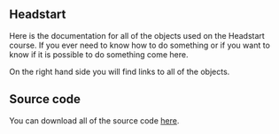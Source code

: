 
Headstart
---------

Here is the documentation for all of the objects used on the Headstart course. If you ever need to know how to do something or if you want to know if it is possible to do something come here.

On the right hand side you will find links to all of the objects.

Source code
-----------
You can download all of the source code [here](./headstart.zip).
